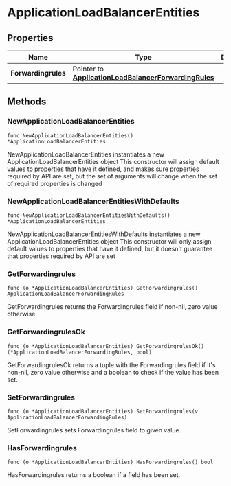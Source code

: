 # ApplicationLoadBalancerEntities

## Properties

|Name | Type | Description | Notes|
|------------ | ------------- | ------------- | -------------|
|**Forwardingrules** | Pointer to [**ApplicationLoadBalancerForwardingRules**](ApplicationLoadBalancerForwardingRules.md) |  | [optional] |

## Methods

### NewApplicationLoadBalancerEntities

`func NewApplicationLoadBalancerEntities() *ApplicationLoadBalancerEntities`

NewApplicationLoadBalancerEntities instantiates a new ApplicationLoadBalancerEntities object
This constructor will assign default values to properties that have it defined,
and makes sure properties required by API are set, but the set of arguments
will change when the set of required properties is changed

### NewApplicationLoadBalancerEntitiesWithDefaults

`func NewApplicationLoadBalancerEntitiesWithDefaults() *ApplicationLoadBalancerEntities`

NewApplicationLoadBalancerEntitiesWithDefaults instantiates a new ApplicationLoadBalancerEntities object
This constructor will only assign default values to properties that have it defined,
but it doesn't guarantee that properties required by API are set

### GetForwardingrules

`func (o *ApplicationLoadBalancerEntities) GetForwardingrules() ApplicationLoadBalancerForwardingRules`

GetForwardingrules returns the Forwardingrules field if non-nil, zero value otherwise.

### GetForwardingrulesOk

`func (o *ApplicationLoadBalancerEntities) GetForwardingrulesOk() (*ApplicationLoadBalancerForwardingRules, bool)`

GetForwardingrulesOk returns a tuple with the Forwardingrules field if it's non-nil, zero value otherwise
and a boolean to check if the value has been set.

### SetForwardingrules

`func (o *ApplicationLoadBalancerEntities) SetForwardingrules(v ApplicationLoadBalancerForwardingRules)`

SetForwardingrules sets Forwardingrules field to given value.

### HasForwardingrules

`func (o *ApplicationLoadBalancerEntities) HasForwardingrules() bool`

HasForwardingrules returns a boolean if a field has been set.


